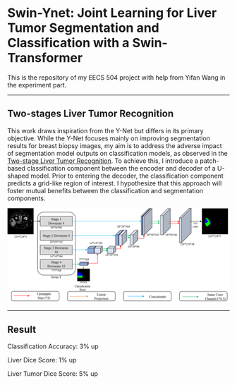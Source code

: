 # Swin-Ynet: Joint Learning for Liver Tumor Segmentation and Classification with a Swin-Transformer

This is the repository of my EECS 504 project with help from Yifan Wang in the experiment part.

----

## Two-stages Liver Tumor Recognition

This work draws inspiration from the Y-Net but differs in its primary objective. While the Y-Net focuses mainly on improving segmentation results for breast biopsy images, my aim is to address the adverse impact of segmentation model outputs on classification models, as observed in the [Two-stage Liver Tumor Recognition](https://github.com/Zch0414/Liver-Tumor-Segmentation-and-Recognition/tree/2stage). To achieve this, I introduce a patch-based classification component between the encoder and decoder of a U-shaped model. Prior to entering the decoder, the classification component predicts a grid-like region of interest. I hypothesize that this approach will foster mutual benefits between the classification and segmentation components.

![swin](https://github.com/Zch0414/Liver-Tumor-Segmentation-and-Recognition/blob/swin-ynet/img/pipeline.png)

----

## Result

Classification Accuracy: 3% up 

Liver Dice Score: 1% up

Liver Tumor Dice Score: 5% up






